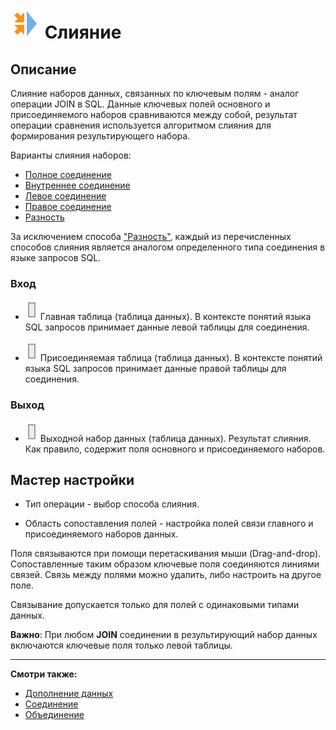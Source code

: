 # ![](../../../media/app/processors/transformation/join-vendor.svg) Слияние

## Описание

Слияние наборов данных, связанных по ключевым полям - аналог операции JOIN в SQL. Данные ключевых полей основного и присоединяемого наборов сравниваются между собой, результат операции сравнения используется алгоритмом слияния для формирования результирующего набора.

Варианты слияния наборов:

* [Полное соединение](./cross.md)
* [Внутреннее соединение](./inner.md)
* [Левое соединение](./left.md)
* [Правое соединение](./right.md)
* [Разность](./distinct.md)

За исключением способа ["Разность"](./distinct.md), каждый из перечисленных способов слияния является аналогом определенного типа соединения в языке запросов SQL.

### Вход

* ![](../../../media/app/icons/ports/table-inactive.svg) Главная таблица (таблица данных). В контексте понятий языка SQL запросов принимает данные левой таблицы для соединения.

* ![](../../../media/app/icons/ports/table-inactive.svg) Присоединяемая таблица (таблица данных). В контексте понятий языка SQL запросов принимает данные правой таблицы для соединения.

### Выход

* ![](../../../media/app/icons/ports/table-inactive.svg) Выходной набор данных (таблица данных). Результат слияния. Как правило, содержит поля основного и присоединяемого наборов.

## Мастер настройки

* Тип операции - выбор способа слияния.

* Область сопоставления полей - настройка полей связи главного и присоединяемого наборов данных.

Поля связываются при помощи перетаскивания мыши (Drag-and-drop). Сопоставленные таким образом ключевые поля соединяются линиями связей. Связь между полями можно удалить, либо настроить на другое поле.

Связывание допускается только для полей с одинаковыми типами данных.

**Важно**: При любом **JOIN** соединении в результирующий набор данных включаются ключевые поля только левой таблицы.

----

**Смотри также:**

* [Дополнение данных](../supplementation.md)
* [Соединение](../addition.md)
* [Объединение](../union.md)
